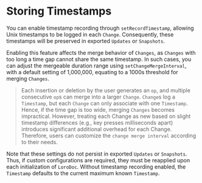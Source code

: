 # Storing Timestamps

You can enable timestamp recording through `setRecordTimestamp`, allowing Unix timestamps to be logged in each `Change`. Consequently, these timestamps will be preserved in exported `Updates` or `Snapshots`.

Enabling this feature affects the merge behavior of `Changes`, as `Changes` with too long a time gap cannot share the same timestamp. In such cases, you can adjust the mergeable duration range using `setChangeMergeInterval`, with a default setting of 1,000,000, equating to a 1000s threshold for merging `Changes`.

> Each insertion or deletion by the user generates an `op`, and multiple consecutive `op`s can merge into a larger `Change`. `Change`s log a `Timestamp`, but each `Change` can only associate with one `Timestamp`. Hence, if the time gap is too wide, merging `Changes` becomes impractical. However, treating each Change as new based on slight timestamp differences (e.g., key presses milliseconds apart) introduces significant additional overhead for each Change. Therefore, users can customize the `change merge interval` according to their needs.

Note that these settings do not persist in exported `Updates` or `Snapshots`. Thus, if custom configurations are required, they must be reapplied upon each initialization of `LoroDoc`. Without timestamp recording enabled, the `Timestamp` defaults to the current maximum known `Timestamp`.
